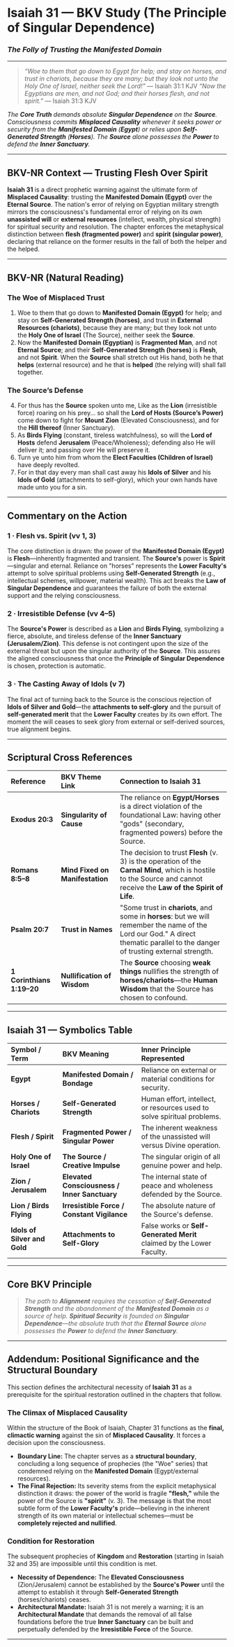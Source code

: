 # **Isaiah 31 — BKV Study (The Principle of Singular Dependence)**
### *The Folly of Trusting the Manifested Domain*

---

> _“Woe to them that go down to Egypt for help; and stay on horses, and trust in chariots, because they are many; but they look not unto the Holy One of Israel, neither seek the Lord!”_ — Isaiah 31:1 KJV
> _“Now the Egyptians are men, and not God; and their horses flesh, and not spirit.”_ — Isaiah 31:3 KJV

*The **Core Truth** demands absolute **Singular Dependence** on the **Source**. Consciousness commits **Misplaced Causality** whenever it seeks power or security from the **Manifested Domain** (**Egypt**) or relies upon **Self-Generated Strength** (**Horses**). The **Source** alone possesses the **Power** to defend the **Inner Sanctuary**.*

---

## **BKV-NR Context — Trusting Flesh Over Spirit**

**Isaiah 31** is a direct prophetic warning against the ultimate form of **Misplaced Causality**: trusting the **Manifested Domain (Egypt)** over the **Eternal Source**. The nation's error of relying on Egyptian military strength mirrors the consciousness's fundamental error of relying on its own **unassisted will** or **external resources** (intellect, wealth, physical strength) for spiritual security and resolution. The chapter enforces the metaphysical distinction between **flesh (fragmented power)** and **spirit (singular power)**, declaring that reliance on the former results in the fall of both the helper and the helped.

---

## **BKV-NR (Natural Reading)**

### **The Woe of Misplaced Trust**

1. Woe to them that go down to **Manifested Domain (Egypt)** for help; and stay on **Self-Generated Strength (horses)**, and trust in **External Resources (chariots)**, because they are many; but they look not unto the **Holy One of Israel** (The Source), neither seek the **Source**.
3. Now the **Manifested Domain (Egyptian)** is **Fragmented Man**, and not **Eternal Source**; and their **Self-Generated Strength (horses)** is **Flesh**, and not **Spirit**. When the **Source** shall stretch out His hand, both he that **helps** (external resource) and he that is **helped** (the relying will) shall fall together.

### **The Source’s Defense**

4. For thus has the **Source** spoken unto me, Like as the **Lion** (irresistible force) roaring on his prey... so shall the **Lord of Hosts (Source’s Power)** come down to fight for **Mount Zion** (Elevated Consciousness), and for the **Hill thereof** (Inner Sanctuary).
5. As **Birds Flying** (constant, tireless watchfulness), so will the **Lord of Hosts** defend **Jerusalem** (Peace/Wholeness); defending also He will deliver it; and passing over He will preserve it.
6. Turn ye unto him from whom the **Elect Faculties (Children of Israel)** have deeply revolted.
7. For in that day every man shall cast away his **Idols of Silver** and his **Idols of Gold** (attachments to self-glory), which your own hands have made unto you for a sin.

---

## **Commentary on the Action**

### **1 · Flesh vs. Spirit (vv 1, 3)**
The core distinction is drawn: the power of the **Manifested Domain (Egypt)** is **Flesh**—inherently fragmented and transient. The **Source's** power is **Spirit**—singular and eternal. Reliance on "horses" represents the **Lower Faculty's** attempt to solve spiritual problems using **Self-Generated Strength** (e.g., intellectual schemes, willpower, material wealth). This act breaks the **Law of Singular Dependence** and guarantees the failure of both the external support and the relying consciousness.

### **2 · Irresistible Defense (vv 4–5)**
The **Source's Power** is described as a **Lion** and **Birds Flying**, symbolizing a fierce, absolute, and tireless defense of the **Inner Sanctuary (Jerusalem/Zion)**. This defense is not contingent upon the size of the external threat but upon the singular authority of the **Source**. This assures the aligned consciousness that once the **Principle of Singular Dependence** is chosen, protection is automatic.

### **3 · The Casting Away of Idols (v 7)**
The final act of turning back to the Source is the conscious rejection of **Idols of Silver and Gold**—the **attachments to self-glory** and the pursuit of **self-generated merit** that the **Lower Faculty** creates by its own effort. The moment the will ceases to seek glory from external or self-derived sources, true alignment begins.

---

## **Scriptural Cross References**

| Reference | BKV Theme Link | Connection to Isaiah 31 |
| :--- | :--- | :--- |
| **Exodus 20:3** | **Singularity of Cause** | The reliance on **Egypt/Horses** is a direct violation of the foundational Law: having other "gods" (secondary, fragmented powers) before the Source. |
| **Romans 8:5–8** | **Mind Fixed on Manifestation** | The decision to trust **Flesh** (v. 3) is the operation of the **Carnal Mind**, which is hostile to the Source and cannot receive the **Law of the Spirit of Life**. |
| **Psalm 20:7** | **Trust in Names** | "Some trust in **chariots**, and some in **horses**: but we will remember the name of the Lord our God." A direct thematic parallel to the danger of trusting external strength. |
| **1 Corinthians 1:19–20** | **Nullification of Wisdom** | The **Source** choosing **weak things** nullifies the strength of **horses/chariots**—the **Human Wisdom** that the Source has chosen to confound. |

---

## **Isaiah 31 — Symbolics Table**

| **Symbol / Term** | **BKV Meaning** | **Inner Principle Represented** |
| :--- | :--- | :--- |
| **Egypt** | **Manifested Domain / Bondage** | Reliance on external or material conditions for security. |
| **Horses / Chariots** | **Self-Generated Strength** | Human effort, intellect, or resources used to solve spiritual problems. |
| **Flesh / Spirit** | **Fragmented Power / Singular Power** | The inherent weakness of the unassisted will versus Divine operation. |
| **Holy One of Israel** | **The Source / Creative Impulse** | The singular origin of all genuine power and help. |
| **Zion / Jerusalem** | **Elevated Consciousness / Inner Sanctuary** | The internal state of peace and wholeness defended by the Source. |
| **Lion / Birds Flying** | **Irresistible Force / Constant Vigilance** | The absolute nature of the Source's defense. |
| **Idols of Silver and Gold** | **Attachments to Self-Glory** | False works or **Self-Generated Merit** claimed by the Lower Faculty. |

---

## **Core BKV Principle**
> *The path to **Alignment** requires the cessation of **Self-Generated Strength** and the abandonment of the **Manifested Domain** as a source of help. **Spiritual Security** is founded on **Singular Dependence**—the absolute truth that the **Eternal Source** alone possesses the **Power** to defend the **Inner Sanctuary**.*

---

## **Addendum: Positional Significance and the Structural Boundary**

This section defines the architectural necessity of **Isaiah 31** as a prerequisite for the spiritual restoration outlined in the chapters that follow.

### **The Climax of Misplaced Causality**

Within the structure of the Book of Isaiah, Chapter 31 functions as the **final, climactic warning** against the sin of **Misplaced Causality**. It forces a decision upon the consciousness.

* **Boundary Line:** The chapter serves as a **structural boundary**, concluding a long sequence of prophecies (the "Woe" series) that condemned relying on the **Manifested Domain** (Egypt/external resources).
* **The Final Rejection:** Its severity stems from the explicit metaphysical distinction it draws: the power of the world is fragile **"flesh,"** while the power of the Source is **"spirit"** (v. 3). The message is that the most subtle form of the **Lower Faculty's** pride—believing in the inherent strength of its own material or intellectual schemes—must be **completely rejected and nullified**.

### **Condition for Restoration**

The subsequent prophecies of **Kingdom** and **Restoration** (starting in Isaiah 32 and 35) are impossible until this condition is met.

* **Necessity of Dependence:** The **Elevated Consciousness** (Zion/Jerusalem) cannot be established by the **Source's Power** until the attempt to establish it through **Self-Generated Strength** (horses/chariots) ceases.
* **Architectural Mandate:** Isaiah 31 is not merely a warning; it is an **Architectural Mandate** that demands the removal of all false foundations before the true **Inner Sanctuary** can be built and perpetually defended by the **Irresistible Force** of the Source.

***




